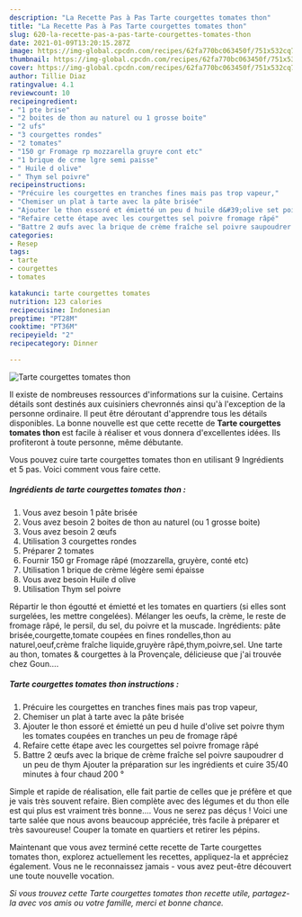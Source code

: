 ```yaml
---
description: "La Recette Pas à Pas Tarte courgettes tomates thon"
title: "La Recette Pas à Pas Tarte courgettes tomates thon"
slug: 620-la-recette-pas-a-pas-tarte-courgettes-tomates-thon
date: 2021-01-09T13:20:15.287Z
image: https://img-global.cpcdn.com/recipes/62fa770bc063450f/751x532cq70/tarte-courgettes-tomates-thon-photo-principale-de-la-recette.jpg
thumbnail: https://img-global.cpcdn.com/recipes/62fa770bc063450f/751x532cq70/tarte-courgettes-tomates-thon-photo-principale-de-la-recette.jpg
cover: https://img-global.cpcdn.com/recipes/62fa770bc063450f/751x532cq70/tarte-courgettes-tomates-thon-photo-principale-de-la-recette.jpg
author: Tillie Diaz
ratingvalue: 4.1
reviewcount: 10
recipeingredient:
- "1 pte brise"
- "2 boites de thon au naturel ou 1 grosse boite"
- "2 ufs"
- "3 courgettes rondes"
- "2 tomates"
- "150 gr Fromage rp mozzarella gruyre cont etc"
- "1 brique de crme lgre semi paisse"
- " Huile d olive"
- " Thym sel poivre"
recipeinstructions:
- "Précuire les courgettes en tranches fines mais pas trop vapeur,"
- "Chemiser un plat à tarte avec la pâte brisée"
- "Ajouter le thon essoré et émietté un peu d huile d&#39;olive set poivre thym les tomates coupées en tranches un peu de fromage râpé"
- "Refaire cette étape avec les courgettes sel poivre fromage râpé"
- "Battre 2 œufs avec la brique de crème fraîche sel poivre saupoudrer d un peu de thym Ajouter la préparation sur les ingrédients et cuire 35/40 minutes à four chaud 200 °"
categories:
- Resep
tags:
- tarte
- courgettes
- tomates

katakunci: tarte courgettes tomates 
nutrition: 123 calories
recipecuisine: Indonesian
preptime: "PT28M"
cooktime: "PT36M"
recipeyield: "2"
recipecategory: Dinner

---
```



![Tarte courgettes tomates thon](https://img-global.cpcdn.com/recipes/62fa770bc063450f/751x532cq70/tarte-courgettes-tomates-thon-photo-principale-de-la-recette.jpg)

Il existe de nombreuses ressources d'informations sur la cuisine. Certains détails sont destinés aux cuisiniers chevronnés ainsi qu'à l'exception de la personne ordinaire. Il peut être déroutant d'apprendre tous les détails disponibles. La bonne nouvelle est que cette recette de <strong> Tarte courgettes tomates thon </strong> est facile à réaliser et vous donnera d'excellentes idées. Ils profiteront à toute personne, même débutante.

<!--inarticleads1-->

Vous pouvez cuire tarte courgettes tomates thon en utilisant 9 Ingrédients et 5 pas. Voici comment vous faire cette.

##### Ingrédients de tarte courgettes tomates thon :

1. Vous avez besoin 1 pâte brisée
1. Vous avez besoin 2 boites de thon au naturel (ou 1 grosse boite)
1. Vous avez besoin 2 œufs
1. Utilisation 3 courgettes rondes
1. Préparer 2 tomates
1. Fournir 150 gr Fromage râpé (mozzarella, gruyère, conté etc)
1. Utilisation 1 brique de crème légère semi épaisse
1. Vous avez besoin  Huile d olive
1. Utilisation  Thym sel poivre


Répartir le thon égoutté et émietté et les tomates en quartiers (si elles sont surgelées, les mettre congelées). Mélanger les oeufs, la crème, le reste de fromage râpé, le persil, du sel, du poivre et la muscade. Ingrédients: pâte brisée,courgette,tomate coupées en fines rondelles,thon au naturel,oeuf,crème fraîche liquide,gruyère râpé,thym,poivre,sel. Une tarte au thon, tomates &amp; courgettes à la Provençale, délicieuse que j&#39;ai trouvée chez Goun…. 

<!--inarticleads2-->

##### Tarte courgettes tomates thon instructions :

1. Précuire les courgettes en tranches fines mais pas trop vapeur,
1. Chemiser un plat à tarte avec la pâte brisée
1. Ajouter le thon essoré et émietté un peu d huile d&#39;olive set poivre thym les tomates coupées en tranches un peu de fromage râpé
1. Refaire cette étape avec les courgettes sel poivre fromage râpé
1. Battre 2 œufs avec la brique de crème fraîche sel poivre saupoudrer d un peu de thym Ajouter la préparation sur les ingrédients et cuire 35/40 minutes à four chaud 200 °


Simple et rapide de réalisation, elle fait partie de celles que je préfère et que je vais très souvent refaire. Bien complète avec des légumes et du thon elle est qui plus est vraiment très bonne…. Vous ne serez pas déçus ! Voici une tarte salée que nous avons beaucoup appréciée, très facile à préparer et très savoureuse! Couper la tomate en quartiers et retirer les pépins. 

<!--inarticleads1-->

<p>
Maintenant que vous avez terminé cette recette de Tarte courgettes tomates thon, explorez actuellement les recettes, appliquez-la et appréciez également. Vous ne le reconnaissez jamais - vous avez peut-être découvert une toute nouvelle vocation.
</p>

<p>
<i>Si vous trouvez cette Tarte courgettes tomates thon recette utile, partagez-la avec vos amis ou votre famille, merci et bonne chance.</i>
</p>

